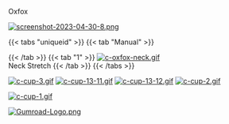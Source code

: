 Oxfox


[![screenshot-2023-04-30-8.png](https://i.postimg.cc/tXcYW0cC/screenshot-2023-04-30-8.png)](/docs/rigs/)


{{< tabs "uniqueid" >}}
{{< tab "Manual" >}}

{{< /tab >}}
{{< tab "1" >}}
[![c-oxfox-neck.gif](https://i.postimg.cc/nnM73DmM/c-oxfox-neck.gif)]()  
Neck Stretch
{{< /tab >}}
{{< /tabs >}}

[![c-cup-3.gif](https://i.postimg.cc/dJH1cPwm/c-cup-3.gif)](https://postimg.cc/2qCPD27D)
[![c-cup-13-11.gif](https://i.postimg.cc/4XNd0Nkx/c-cup-13-11.gif)](https://postimg.cc/3kXPVPp1)
[![c-cup-13-12.gif](https://i.postimg.cc/7w4bgnK7/c-cup-13-12.gif)](https://postimg.cc/QHTLkBdR)
[![c-cup-2.gif](https://i.postimg.cc/fwVbw2b4/c-cup-2.gif)](https://postimg.cc/4KwjNVWh)

[![c-cup-1.gif](https://i.postimg.cc/Hdtn38NN/c-cup-1.gif)](https://postimg.cc/yD4MfVJW)

[![Gumroad-Logo.png](https://i.postimg.cc/FKZh0BKH/Gumroad-Logo.png)](https://particl3s.gumroad.com/l/hXGwH)
